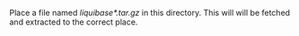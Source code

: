 Place a file named _liquibase*.tar.gz_ in this directory.
This will will be fetched and extracted to the correct place.